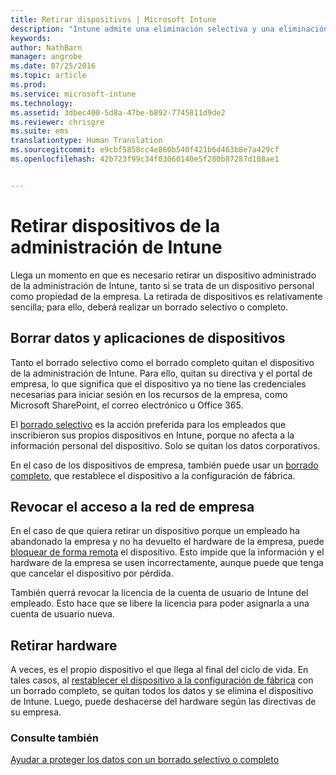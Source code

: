 ```yaml
---
title: Retirar dispositivos | Microsoft Intune
description: "Intune admite una eliminación selectiva y una eliminación completa para quitar el dispositivo de administración de Intune mediante la eliminación de la directiva y el portal de empresa."
keywords: 
author: NathBarn
manager: angrobe
ms.date: 07/25/2016
ms.topic: article
ms.prod: 
ms.service: microsoft-intune
ms.technology: 
ms.assetid: 3dbec400-5d8a-47be-b892-7745811d9de2
ms.reviewer: chrisgre
ms.suite: ems
translationtype: Human Translation
ms.sourcegitcommit: e9cbf5858cc4e860b540f421b6d463b8e7a429cf
ms.openlocfilehash: 42b723f99c34f03060140e5f280b87287d108ae1


---
```


# Retirar dispositivos de la administración de Intune

Llega un momento en que es necesario retirar un dispositivo administrado de la administración de Intune, tanto si se trata de un dispositivo personal como propiedad de la empresa. La retirada de dispositivos es relativamente sencilla; para ello, deberá realizar un borrado selectivo o completo.
## Borrar datos y aplicaciones de dispositivos
Tanto el borrado selectivo como el borrado completo quitan el dispositivo de la administración de Intune. Para ello, quitan su directiva y el portal de empresa, lo que significa que el dispositivo ya no tiene las credenciales necesarias para iniciar sesión en los recursos de la empresa, como Microsoft SharePoint, el correo electrónico u Office 365.

El [borrado selectivo](use-remote-wipe-to-help-protect-data-using-microsoft-intune.md#selective-wipe) es la acción preferida para los empleados que inscribieron sus propios dispositivos en Intune, porque no afecta a la información personal del dispositivo. Solo se quitan los datos corporativos.

En el caso de los dispositivos de empresa, también puede usar un [borrado completo](use-remote-wipe-to-help-protect-data-using-microsoft-intune.md#full-wipe), que restablece el dispositivo a la configuración de fábrica.

## Revocar el acceso a la red de empresa
En el caso de que quiera retirar un dispositivo porque un empleado ha abandonado la empresa y no ha devuelto el hardware de la empresa, puede [bloquear de forma remota](use-remote-lock-and-passcode-reset-in-microsoft-intune.md) el dispositivo. Esto impide que la información y el hardware de la empresa se usen incorrectamente, aunque puede que tenga que cancelar el dispositivo por pérdida.

También querrá revocar la licencia de la cuenta de usuario de Intune del empleado. Esto hace que se libere la licencia para poder asignarla a una cuenta de usuario nueva.

## Retirar hardware
A veces, es el propio dispositivo el que llega al final del ciclo de vida. En tales casos, al [restablecer el dispositivo a la configuración de fábrica](use-remote-wipe-to-help-protect-data-using-microsoft-intune.md) con un borrado completo, se quitan todos los datos y se elimina el dispositivo de Intune. Luego, puede deshacerse del hardware según las directivas de su empresa.

### Consulte también
[Ayudar a proteger los datos con un borrado selectivo o completo](use-remote-wipe-to-help-protect-data-using-microsoft-intune.md)



<!--HONumber=Jul16_HO4-->


